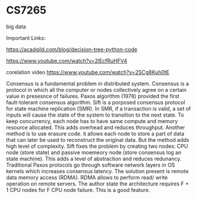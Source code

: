 # CS7265
big data

Important Links:

https://acadgild.com/blog/decision-tree-python-code

https://www.youtube.com/watch?v=2lEcfRuHFV4

corelation video
https://www.youtube.com/watch?v=2SCg8Kuh0tE

Consensus is a fundamental problem in distributed system. Consensus is a protocol in which
all the computer or nodes collectively agree on a certain value in presesnce of failures.
Paxos algorithm (1978) provided the first fault-tolerant consensus algorithm. Sift is a 
porposed consensus protocol for state machine replication (SMR). In SMR, if a transaction
is valid, a set of inputs will cause the state of the system to transition to the next state.
To keep concurrency, each node has to have same compute and memory resource allocated. This adds 
overhead and reduces throughput. Another method is to use erasure code. it allows each node to
store a part of data that can later be used to reconstruct the original data. But the method adds
high level of complexity. Sift fixes the problem by creating two nodes: CPU node (store state) and passive moemeory node (store consensus log an state machine). This adds a level of
abstraction and reduces redunancy. Traditional Paxos protocols go through software network layers
in OS kernels which increases consensus latency. The solution present is remote data memory access
(RDMA). RDMA allows to perform read/ write operation on remote servers. The author state the architecture
requires F + 1 CPU nodes for F CPU node failure. This is a good feature.
